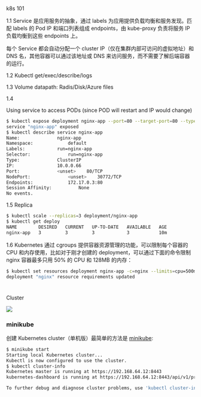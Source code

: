 
###
k8s 101



1.1 
Service 是应用服务的抽象，通过 labels 为应用提供负载均衡和服务发现。匹配 labels 的 Pod IP 和端口列表组成 endpoints，由 kube-proxy 负责将服务 IP 负载均衡到这些 endpoints 上。

每个 Service 都会自动分配一个 cluster IP（仅在集群内部可访问的虚拟地址）和 DNS 名，其他容器可以通过该地址或 DNS 来访问服务，而不需要了解后端容器的运行。


1.2 
Kubectl get/exec/describe/logs


1.3 
Volume datapath: Radis/Disk/Azure files

1.4 


Using service to access PODs (since POD will restart and IP would change)

```sh
$ kubectl expose deployment nginx-app --port=80 --target-port=80 --type=NodePort
service "nginx-app" exposed
$ kubectl describe service nginx-app
Name:              nginx-app
Namespace:             default
Labels:            run=nginx-app
Selector:              run=nginx-app
Type:              ClusterIP
IP:                10.0.0.66
Port:              <unset>    80/TCP
NodePort:              <unset>    30772/TCP
Endpoints:             172.17.0.3:80
Session Affinity:          None
No events.

```
1.5
Replica
```sh
$ kubectl scale --replicas=3 deployment/nginx-app
$ kubectl get deploy
NAME        DESIRED   CURRENT   UP-TO-DATE   AVAILABLE   AGE
nginx-app   3         3         3            3           10m

```

1.6
Kubernetes 通过 cgroups 提供容器资源管理的功能，可以限制每个容器的 CPU 和内存使用，比如对于刚才创建的 deployment，可以通过下面的命令限制 nginx 容器最多只用 50% 的 CPU 和 128MB 的内存：

```sh
$ kubectl set resources deployment nginx-app -c=nginx --limits=cpu=500m,memory=128Mi
deployment "nginx" resource requirements updated
```

#
Cluster

![](architecture.png)

### minikube

创建 Kubernetes cluster（单机版）最简单的方法是 [minikube](https://github.com/kubernetes/minikube):

```sh
$ minikube start
Starting local Kubernetes cluster...
Kubectl is now configured to use the cluster.
$ kubectl cluster-info
Kubernetes master is running at https://192.168.64.12:8443
kubernetes-dashboard is running at https://192.168.64.12:8443/api/v1/proxy/namespaces/kube-system/services/kubernetes-dashboard

To further debug and diagnose cluster problems, use 'kubectl cluster-info dump'.
```

